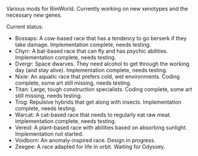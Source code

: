 Various mods for RimWorld. Currently working on new xenotypes and the necessary new genes.

Current status:
* Bossaps: A cow-based race that has a tendency to go berserk if they take damage. Implementation complete, needs testing.
* Chyrr: A bat-based race that can fly and has psychic abilities. Implementation complete, needs testing.
* Dvergr: Space dwarves. They need alcohol to get through the working day (and stay alive). Implementation complete, needs testing.
* Nixie: An aquatic race that prefers cold, wet environments. Coding complete, some art still missing, needs testing.
* Titan: Large, tough construction specialists. Coding complete, some art still missing, needs testing.
* Trog: Repulsive hybrids that get along with insects. Implementation complete, needs testing.
* Warcat: A cat-based race that needs to regularly eat raw meat. Implementation complete, needs testing.
* Vereid: A plant-based race with abilities based on absorbing sunlight. Implementation not started.
* Voidborn: An anomaly-inspired race. Design in progress.
* Zeegee: A race adapted for life in orbit. Waiting for Odyssey.
